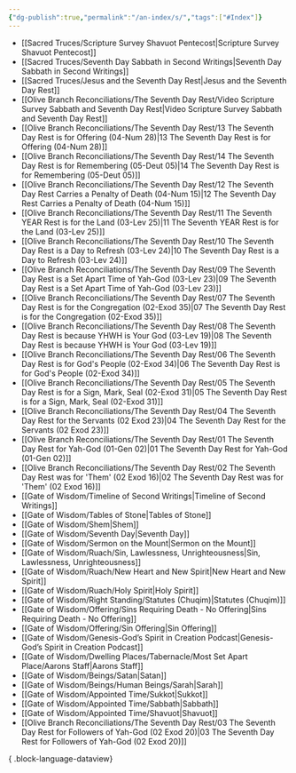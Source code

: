 ```yaml
---
{"dg-publish":true,"permalink":"/an-index/s/","tags":["#Index"]}
---
```



- [[Sacred Truces/Scripture Survey Shavuot Pentecost\|Scripture Survey Shavuot Pentecost]]
- [[Sacred Truces/Seventh Day Sabbath in Second Writings\|Seventh Day Sabbath in Second Writings]]
- [[Sacred Truces/Jesus and the Seventh Day Rest\|Jesus and the Seventh Day Rest]]
- [[Olive Branch Reconciliations/The Seventh Day Rest/Video Scripture Survey Sabbath and Seventh Day Rest\|Video Scripture Survey Sabbath and Seventh Day Rest]]
- [[Olive Branch Reconciliations/The Seventh Day Rest/13 The Seventh Day Rest is for Offering (04-Num 28)\|13 The Seventh Day Rest is for Offering (04-Num 28)]]
- [[Olive Branch Reconciliations/The Seventh Day Rest/14 The Seventh Day Rest is for Remembering (05-Deut 05)\|14 The Seventh Day Rest is for Remembering (05-Deut 05)]]
- [[Olive Branch Reconciliations/The Seventh Day Rest/12 The Seventh Day Rest Carries a Penalty of Death (04-Num 15)\|12 The Seventh Day Rest Carries a Penalty of Death (04-Num 15)]]
- [[Olive Branch Reconciliations/The Seventh Day Rest/11 The Seventh YEAR Rest is for the Land (03-Lev 25)\|11 The Seventh YEAR Rest is for the Land (03-Lev 25)]]
- [[Olive Branch Reconciliations/The Seventh Day Rest/10 The Seventh Day Rest is a Day to Refresh (03-Lev 24)\|10 The Seventh Day Rest is a Day to Refresh (03-Lev 24)]]
- [[Olive Branch Reconciliations/The Seventh Day Rest/09 The Seventh Day Rest is a Set Apart Time of Yah-God (03-Lev 23)\|09 The Seventh Day Rest is a Set Apart Time of Yah-God (03-Lev 23)]]
- [[Olive Branch Reconciliations/The Seventh Day Rest/07 The Seventh Day Rest is for the Congregation (02-Exod 35)\|07 The Seventh Day Rest is for the Congregation (02-Exod 35)]]
- [[Olive Branch Reconciliations/The Seventh Day Rest/08 The Seventh Day Rest is because YHWH is Your God (03-Lev 19)\|08 The Seventh Day Rest is because YHWH is Your God (03-Lev 19)]]
- [[Olive Branch Reconciliations/The Seventh Day Rest/06 The Seventh Day Rest is for God's People (02-Exod 34)\|06 The Seventh Day Rest is for God's People (02-Exod 34)]]
- [[Olive Branch Reconciliations/The Seventh Day Rest/05 The Seventh Day Rest is for a Sign, Mark, Seal (02-Exod 31)\|05 The Seventh Day Rest is for a Sign, Mark, Seal (02-Exod 31)]]
- [[Olive Branch Reconciliations/The Seventh Day Rest/04 The Seventh Day Rest for the Servants (02 Exod 23)\|04 The Seventh Day Rest for the Servants (02 Exod 23)]]
- [[Olive Branch Reconciliations/The Seventh Day Rest/01 The Seventh Day Rest for Yah-God (01-Gen 02)\|01 The Seventh Day Rest for Yah-God (01-Gen 02)]]
- [[Olive Branch Reconciliations/The Seventh Day Rest/02 The Seventh Day Rest was for 'Them' (02 Exod 16)\|02 The Seventh Day Rest was for 'Them' (02 Exod 16)]]
- [[Gate of Wisdom/Timeline of Second Writings\|Timeline of Second Writings]]
- [[Gate of Wisdom/Tables of Stone\|Tables of Stone]]
- [[Gate of Wisdom/Shem\|Shem]]
- [[Gate of Wisdom/Seventh Day\|Seventh Day]]
- [[Gate of Wisdom/Sermon on the Mount\|Sermon on the Mount]]
- [[Gate of Wisdom/Ruach/Sin, Lawlessness, Unrighteousness\|Sin, Lawlessness, Unrighteousness]]
- [[Gate of Wisdom/Ruach/New Heart and New Spirit\|New Heart and New Spirit]]
- [[Gate of Wisdom/Ruach/Holy Spirit\|Holy Spirit]]
- [[Gate of Wisdom/Right Standing/Statutes (Chuqim)\|Statutes (Chuqim)]]
- [[Gate of Wisdom/Offering/Sins Requiring Death - No Offering\|Sins Requiring Death - No Offering]]
- [[Gate of Wisdom/Offering/Sin Offering\|Sin Offering]]
- [[Gate of Wisdom/Genesis-God’s Spirit in Creation Podcast\|Genesis-God’s Spirit in Creation Podcast]]
- [[Gate of Wisdom/Dwelling Places/Tabernacle/Most Set Apart Place/Aarons Staff\|Aarons Staff]]
- [[Gate of Wisdom/Beings/Satan\|Satan]]
- [[Gate of Wisdom/Beings/Human Beings/Sarah\|Sarah]]
- [[Gate of Wisdom/Appointed Time/Sukkot\|Sukkot]]
- [[Gate of Wisdom/Appointed Time/Sabbath\|Sabbath]]
- [[Gate of Wisdom/Appointed Time/Shavuot\|Shavuot]]
- [[Olive Branch Reconciliations/The Seventh Day Rest/03 The Seventh Day Rest for Followers of Yah-God (02 Exod 20)\|03 The Seventh Day Rest for Followers of Yah-God (02 Exod 20)]]

{ .block-language-dataview}